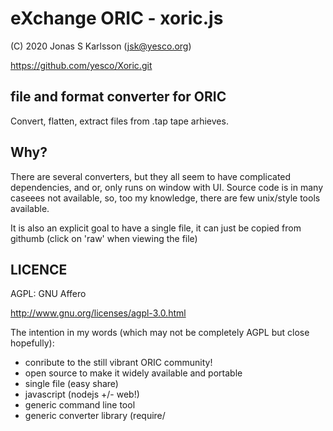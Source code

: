 # eXchange ORIC - xoric.js

(C) 2020 Jonas S Karlsson (jsk@yesco.org)

https://github.com/yesco/Xoric.git

## file and format converter for ORIC

Convert, flatten, extract files from .tap tape arhieves.

## Why?

There are several converters, but they all seem to have complicated dependencies, and or, only runs on window with UI. Source code is in many caseees not available, so, too my knowledge, there are few unix/style tools available.

It is also an explicit goal to have a single file, it can just be copied from githumb (click on 'raw' when viewing the file)

## LICENCE

AGPL: GNU Affero

http://www.gnu.org/licenses/agpl-3.0.html

The intention in my words (which may not be completely AGPL but close hopefully):

- conribute to the still vibrant ORIC community!
- open source to make it widely available and portable
- single file (easy share)
- javascript (nodejs +/- web!)
- generic command line tool
- generic converter library (require/<script>)
- please share back changes to the tool, if modified, contributions welcome
- fun, fun, and more fun!
- *NOTE:* AGPL *does* require changes to the tool/file to be contributed back (shared) even if running as web-service and not distributing (major diff from GPL).

Note: all data output is only on STDOUT, so it can be safely '> tofile', all descriptive messages go to STDERR and help, (not for -h "only"). '-q' can be used to remove (most) STDERR infos, '-v' (one or more) increses debug info.

Note: Files are only created for:
- format: '???2new'
- output file '-Ofil'

## Developement

Inside a simple "linux"-style environment, Termux on android-phone running emacs!

## Dependencies

It only depends on node(js), and only uses require('fs').

## Description

   node xoric -h	# gives ==>
   
<pre>
eXchange ORIC - xoric.js
          eXchange ORIC - xoric.js

 (C) 2020 Jonas S Karlsson (jsk@yesco.org)

    file and format converter for ORIC

==========================================
Usage: node xoric.js FMTLIST FILE ...
 
-h	print help to stderr
-dDIR	change default directory (OUT)
-oNAME	new name for last file
-ONAME	output all (tap?) to one file
        (if "xoric DIR/* -ODIR.tap" remove DIR from file names_
-q	quiet, no info output on stderr
-v      more verbose (default 1)
-v -v ... even more (up to 3/4)

FUNCTIONS

 (lowercase works fine too...)
 
- bas2bac: convert from BASs to BAC (tokenized)
- bac2bas: convert from BAC to BAS (text from tokenized)
- txt2num: convert from TXT to NUM (number lines of plaintext! == poor mans ORIC text editor? 'UNM' to undo)
- txt2hex: convert TXT to HEX
- txt2b64: convert TXT to B64
- tap2bas: print plain text basic from token-encoded TAP file
- raw2tap: make new tap-files from unmodified raw files
- tap2dir: list meta info from TAP files as DIR (actually just prints JSON-haha!)
- tap2new: extract NEW files from one or more .tap-files to the OUT directory (-dDIR)
- tap2tap: extract files from several .tap-files and put together in one tap file! (ok, easier to just concatenate files yourself..., lol)

- ???2???: maybe it works! - try it...

Basically, the first format (from-format) is used to decode. Use 'raw' to not decode. And, the last format is used to encode.

CAVEAT
  totally untested on actual ORIC ;-)

  feel free to send patches!

FILE
  filename (oric accepts upto 15 chars)

  FOO		- file to read from
  FOO.BAS,AUTO  - mark it to be AUTO loaded
		  (if written out/.tap)
  foo.o,A4#300	- load machine code in page 3
  foo.o,AUTO,A. - -"-, and mark it to be called
  big.txt,A..,E. - if E-A+1 < len(big.txt) trunc!

 (Note: file names are created with ,AUTO,E.. etc if needed (not basic) when extracted from .tap-files)
 (Note: 'EMPTYEMPTYEMPTY' is used instead of '' when creating files; it's also converted to '' when creating .tap-file)

FMTLIST
  comma(or 2)-separated list formats:

  (input/outout)
    raw = byte array
    hex = hexify bytes in
    b64 = base64 encoding
    txt = string
    bas = string
    bac = ORIC BASIC tokenized
    tap = ORIC .tap (archieve)
    fil = fil(e) object (as below)
    new = create new files (from tap)

  (specific for output)
    dir = [fil, ...] ('json' output from tap)
    new = create new files (from tap)
    num = string (NUMber text lines, see -n)
    unm = string (UNuMber text lines)

  (unsupported)
    dir = [fil, ...]

EXAMPLES
  (default prints to stdout)

  (hex and b64 (base64))
node xoric txt2hex dump.mem > dump.hex # hexdump
node xoric hex2txt dump.hex > dump.mem # 'unhex
node xoric txt2hex dump.hex > dump.2hx # 2xhex

  (NOP)
node xoric hex2hex fil
node xoric XXX2XXX fil

  (make .tap)
node xoric txt2tap a b c > abc.tap   # tap-archieve
node xoric txt2tap a b c -Oabc.tap # tap-archieve
node xoric tap2dir a b c     # "json" dir list
node xoric tap2txt abc.tap   # print a b c stdout
node xoric tap2new           # create files OUT/a OUT/b OUT/c
node xoric tap2new -Dtmp     # create files tmp/a tmp/b tmp/c

  (merge .tap archieves)
node xoric tap2tap a.tap b.tap -Oa.tap

  (make tap from directory)
node xoric Games/* -OGamees.tap" # remove 'Games'rom file names

---
Usage: node xoric.js FMTLIST FILE ...
</pre>



